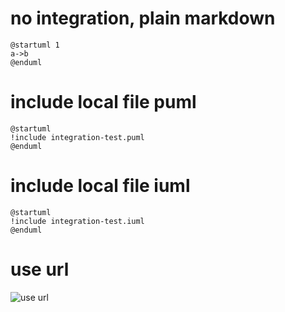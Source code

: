 # no integration, plain markdown
```plantuml
@startuml 1
a->b
@enduml
```

# include local file puml
```plantuml 2
@startuml
!include integration-test.puml
@enduml
```

# include local file iuml
```plantuml 3
@startuml
!include integration-test.iuml
@enduml
```

# use url
![use url](https://github.com/r-uu/r-uu.lib/blob/main/markdown-plantuml-integration-test/integration-test.puml)
